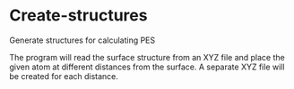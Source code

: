 # Create-structures
Generate structures for calculating PES

The program will read the surface structure from an XYZ file and place the
given atom at different distances from the surface.
A separate XYZ file will be created for each distance.

